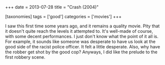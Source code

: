 +++
date = 2013-07-28
title = "Crash (2004)"

[taxonomies]
tags = ['good']
categories = ['movies']
+++

I saw this first time some years ago, and it remains a quality movie.
Pity that it doesn't quite reach the levels it attempted to. It's
well-made of course, with some decent performances. I just don't know
what the point of it all is. For example, it sounds like someone was
desperate to have us look at the good side of the racist police officer.
It felt a little desperate. Also, why have the robber get shot by the
good cop? Anyways, I did like the prelude to the first robbery scene.
